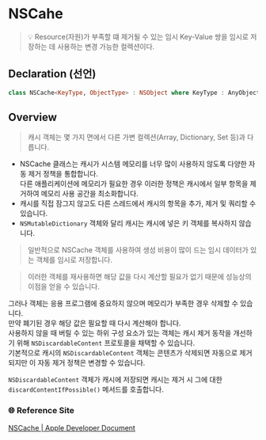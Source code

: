 # NSCahe
> 💡 Resource(자원)가 부족할 떄 제거될 수 있는 임시 Key-Value 쌍을 임시로 저장하는 데 사용하는 변경 가능한 컬렉션이다.

## Declaration (선언)

```swift
class NSCache<KeyType, ObjectType> : NSObject where KeyType : AnyObject, ObjectType : AnyObject
```

## Overview

> 캐시 객체는 몇 가지 면에서 다른 가변 컬렉션(Array, Dictionary, Set 등)과 다릅니다.

- NSCache 클래스는 캐시가 시스템 메모리를 너무 많이 사용하지 않도록 다양한 자동 제거 정책을
통합합니다.   
다른 애플리케이션에 메모리가 필요한 경우 이러한 정책은 캐시에서 일부 항목을 제거하여
메모리 사용 공간을 최소화합니다.    
- 캐시를 직접 잠그지 않고도 다른 스레드에서 캐시의 항목을 추가, 제거 및 쿼리할 수 있습니다.     
- `NSMutableDictionary` 객체와 달리 캐시는 캐시에 넣은 키 객체를 복사하지 않습니다.     

> 일반적으로 NSCache 객체를 사용하여 생성 비용이 많이 드는 임시 데이터가 있는 객체를 임시로 
저장합니다.

> 이러한 객체를 재사용하면 해당 값을 다시 계산할 필요가 없기 때문에 성능상의 이점을 얻을 수 있습니다.

그러나 객체는 응용 프로그램에 중요하지 않으며 메모리가 부족한 경우 삭제할 수 있습니다.  
만약 폐기된 경우 해당 값은 필요할 때 다시 계산해야 합니다.  
사용하지 않을 때 버릴 수 있는 하위 구성 요소가 있는 객체는 캐시 제거 동작을 개선하기 위해 `NSDiscardableContent` 프로토콜을 채택할 수 있습니다.     
기본적으로 캐시의 `NSDiscardableContent` 객체는 콘텐츠가 삭제되면 자동으로 제거되지만 이 자동 제거 정책은 변경할 수 있습니다.

`NSDiscardableContent` 객체가 캐시에 저장되면 캐시는 제거 시 그에 대한 `discardContentIfPossible()` 메서드를 호출합니다.

### 🌐 Reference Site
[NSCache | Apple Developer Document](https://developer.apple.com/documentation/foundation/nscache)